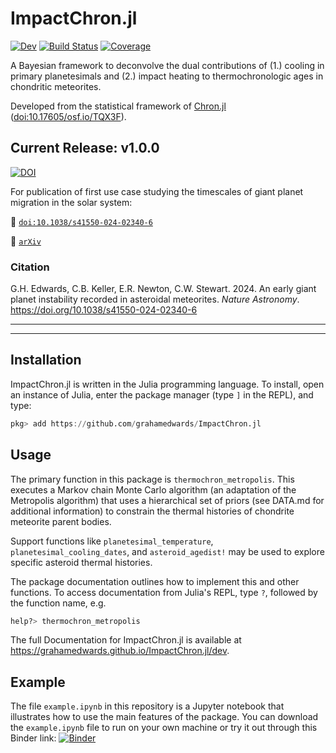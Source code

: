 # ImpactChron.jl

[![Dev](https://img.shields.io/badge/docs-dev-blue.svg)](https://grahamedwards.github.io/ImpactChron.jl/dev/)
[![Build Status](https://github.com/grahamedwards/ImpactChron.jl/actions/workflows/CI.yml/badge.svg?branch=main)](https://github.com/grahamedwards/ImpactChron.jl/actions/workflows/CI.yml?query=branch%3Amain)
[![Coverage](https://codecov.io/gh/grahamedwards/ImpactChron.jl/branch/main/graph/badge.svg)](https://codecov.io/gh/grahamedwards/ImpactChron.jl)

A Bayesian framework to deconvolve the dual contributions of (1.) cooling in primary planetesimals and (2.) impact heating to thermochronologic ages in chondritic meteorites.

Developed from the statistical framework of [Chron.jl](https://github.com/brenhinkeller/Chron.jl) ([doi:10.17605/osf.io/TQX3F](https://doi.org/10.17605/osf.io/TQX3F)).


## Current Release: v1.0.0
[![DOI](https://zenodo.org/badge/498024380.svg)](https://zenodo.org/doi/10.5281/zenodo.11163985)

For publication of first use case studying the timescales of giant planet migration in the solar system:

📝 [`doi:10.1038/s41550-024-02340-6`](https://doi.org/10.1038/s41550-024-02340-6)

📝 [`arXiv`](https://arxiv.org/abs/2309.10906)

### Citation

G.H. Edwards, C.B. Keller, E.R. Newton, C.W. Stewart. 2024. An early giant planet instability recorded in asteroidal meteorites. *Nature Astronomy*. https://doi.org/10.1038/s41550-024-02340-6

---
---
## Installation
ImpactChron.jl is written in the Julia programming language. To install, open an instance of Julia, enter the package manager (type `]` in the REPL), and type:
```julia
pkg> add https://github.com/grahamedwards/ImpactChron.jl
```

## Usage
The primary function in this package is `thermochron_metropolis`. This executes a Markov chain Monte Carlo algorithm (an adaptation of the Metropolis algorithm) that uses a hierarchical set of priors (see DATA.md for additional information) to constrain the thermal histories of chondrite meteorite parent bodies. 

Support functions like `planetesimal_temperature`, `planetesimal_cooling_dates`, and `asteroid_agedist!` may be used to explore specific asteroid thermal histories. 

The package documentation outlines how to implement this and other functions. To access documentation from Julia's REPL, type `?`, followed by the function name, e.g.
```julia
help?> thermochron_metropolis
```

The full Documentation for ImpactChron.jl is available at https://grahamedwards.github.io/ImpactChron.jl/dev. 

## Example

The file `example.ipynb` in this repository is a Jupyter notebook that illustrates how to use the main features of the package. You can download the `example.ipynb` file to run on your own machine or try it out through this Binder link: [![Binder](https://mybinder.org/badge_logo.svg)](https://mybinder.org/v2/gh/grahamedwards/ImpactChron.jl/main?labpath=example.ipynb)